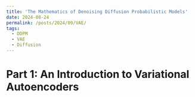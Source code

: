 ```yaml
---
title: 'The Mathematics of Denoising Diffusion Probabilistic Models'
date: 2024-08-24
permalink: /posts/2024/09/VAE/
tags:
  - DDPM 
  - VAE
  - Diffusion
---
```


Part 1: An Introduction to Variational Autoencoders
======


